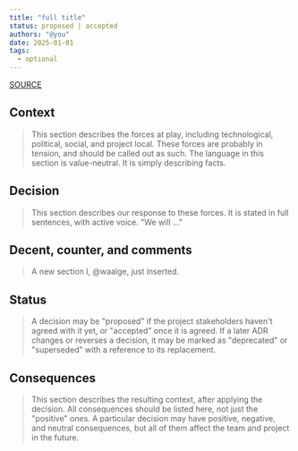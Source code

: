 ```yaml
---
title: "full title"
status: proposed | accepted
authors: "@you"
date: 2025-01-01
tags:
  - optional
---
```


[SOURCE](https://cognitect.com/blog/2011/11/15/documenting-architecture-decisions)

## Context

> This section describes the forces at play, including technological, political, social, and project local. These forces are probably in tension, and should be called out as such. The language in this section is value-neutral. It is simply describing facts.

## Decision

> This section describes our response to these forces. It is stated in full sentences, with active voice. "We will …"

## Decent, counter, and comments

> A new section I, @waalge, just inserted.

## Status

> A decision may be "proposed" if the project stakeholders haven't agreed with it yet, or "accepted" once it is agreed. If a later ADR changes or reverses a decision, it may be marked as "deprecated" or "superseded" with a reference to its replacement.

## Consequences

> This section describes the resulting context, after applying the decision. All consequences should be listed here, not just the "positive" ones. A particular decision may have positive, negative, and neutral consequences, but all of them affect the team and project in the future.
